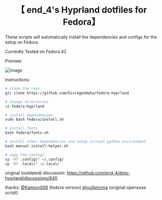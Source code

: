 <div align="center">
    <h1>【 end_4's Hyprland dotfiles for Fedora】</h1>
    <h3></h3>
</div>

These scripts will automatically install the dependencies and configs for the setup on Fedora.

Currently Tested on Fedora 42

Preview:

![image](https://github.com/user-attachments/assets/c824d283-de7a-4730-a310-d6b468a71689)

Instructions:

```bash
# clone the repo
git clone https://github.com/EisregenHaha/fedora-hyprland

# change directories 
cd fedora-hyprland

# install dependencies
sudo bash fedora/install.sh

# install fonts
bash fedora/fonts.sh

# install other dependencies and setup virtual python environment
bash manual-install-helper.sh

# copy the configs
cp -Rf .config/* ~/.config/
cp -Rf .local/* ~/.local/

 ```

original (outdated) discussion: https://github.com/end-4/dots-hyprland/discussions/840


thanks:
[@Kamion008](https://github.com/Kamion008) (fedora version)
[@nullptroma](https://github.com/nullptroma) (original opensuse script)
